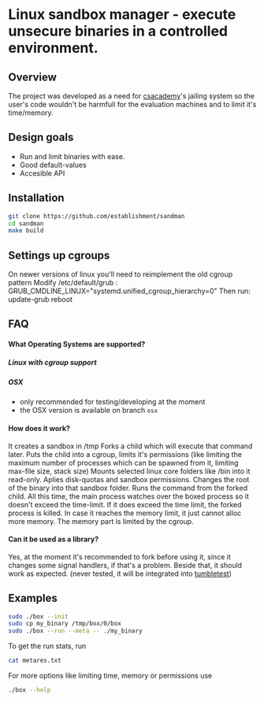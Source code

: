 Linux sandbox manager - execute unsecure binaries in a controlled environment.
==============================================================================

Overview
--------
The project was developed as a need for [csacademy](https://csacademy.com/)'s jailing system so the user's code wouldn't be harmfull for the evaluation machines and to limit it's time/memory.


Design goals
------------
- Run and limit binaries with ease.
- Good default-values
- Accesible API

Installation
------------
```sh
git clone https://github.com/establishment/sandman
cd sandman
make build 
```

Settings up cgroups
-------------------
On newer versions of linux you'll need to reimplement the old cgroup pattern
Modify /etc/default/grub :
GRUB_CMDLINE_LINUX="systemd.unified_cgroup_hierarchy=0"
Then run:
update-grub
reboot

FAQ
---
#### What Operating Systems are supported?
##### Linux with cgroup support
##### OSX
- only recommended for testing/developing at the moment
- the OSX version is available on branch `osx`

#### How does it work?
It creates a sandbox in /tmp
Forks a child which will execute that command later.
Puts the child into a cgroup, limits it's permissions (like limiting the maximum number of processes which can be spawned from it, limiting max-file size, stack size)
Mounts selected linux core folders like /bin into it read-only.
Aplies disk-quotas and sandbox permissions.
Changes the root of the binary into that sandbox folder.
Runs the command from the forked child.
All this time, the main process watches over the boxed process so it doesn't exceed the time-limit.
If it does exceed the time limit, the forked process is killed.
In case it reaches the memory limit, it just cannot alloc more memory. The memory part is limited by the cgroup.

#### Can it be used as a library?
Yes, at the moment it's recommended to fork before using it, since it changes some signal handlers, if that's a problem.
Beside that, it should work as expected. (never tested, it will be integrated into [tumbletest](https://github.com/establishment/tumbletest))

Examples
--------
```sh
sudo ./box --init
sudo cp my_binary /tmp/box/0/box
sudo ./box --run --meta -- ./my_binary
```

To get the run stats, run
```sh
cat metares.txt
```

For more options like limiting time, memory or permissions use
```sh
./box --help
```
